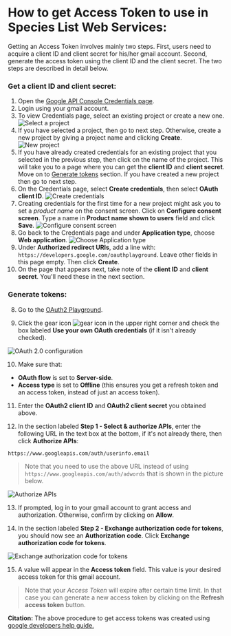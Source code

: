 # How to get Access Token to use in Species List Web Services:
<a name="accesstoken">

Getting an Access Token involves mainly two steps. First, users need to acquire a client ID and client secret for his/her gmail account. Second, generate the access token using the client ID and the client secret. The two steps are described in detail below.

### <a name='clientid'></a>Get a client ID and client secret:

1. Open the [Google API Console Credentials page](https://console.developers.google.com/apis/credentials).
2. Login using your gmail account.
3. To view Credentials page, select an existing project or create a new one.
![Select a project](https://github.com/phylotastic/phylo_services_docs/blob/master/SpeciesListServer/images/st1_select_project.png "Select a project")
4. If you have selected a project, then go to next step. Otherwise, create a new project by giving a project name and clicking __Create__.
![New project](https://github.com/phylotastic/phylo_services_docs/blob/master/SpeciesListServer/images/st2_new_project.png "New project")
5. If you have already created credentials for an existing project that you selected in the previous step, then click on the name of the project. This will take you to a page where you can get the __client ID__ and __client secret__. Move on to [Generate tokens](#token) section. If you have created a new project then go to next step.
6. On the Credentials page, select __Create credentials__, then select __OAuth client ID__.
![Create credentials](https://github.com/phylotastic/phylo_services_docs/blob/master/SpeciesListServer/images/st4_click_credentials.png "Create credentials")
7. Creating credentials for the first time for a new project might ask you to set a *product name* on the consent screen. Click on 
__Configure consent screen__. Type a name in __Product name shown to users__ field and click __Save__.
![Configure consent screen](https://github.com/phylotastic/phylo_services_docs/blob/master/SpeciesListServer/images/st5_configure_screen.png "Configure consent screen")
8. Go back to the Credentials page and under __Application type__, choose __Web application__.
![Choose Application type](https://github.com/phylotastic/phylo_services_docs/blob/master/SpeciesListServer/images/st7_application_type.png "Choose Application type")
9. Under __Authorized redirect URIs__, add a line with: ```https://developers.google.com/oauthplayground```. Leave other fields in this page empty. Then click __Create__.
10. On the page that appears next, take note of the __client ID__ and __client secret__. You'll need these in the next section.

### <a name='token'></a>Generate tokens:

8. Go to the [OAuth2 Playground](https://developers.google.com/oauthplayground/#step1&scopes=https%3A//www.googleapis.com/auth/adwords&url=https%3A//&content_type=application/json&http_method=GET&useDefaultOauthCred=checked&oauthEndpointSelect=Google&oauthAuthEndpointValue=https%3A//accounts.google.com/o/oauth2/auth&oauthTokenEndpointValue=https%3A//www.googleapis.com/oauth2/v3/token&includeCredentials=unchecked&accessTokenType=bearer&autoRefreshToken=unchecked&accessType=offline&forceAprovalPrompt=checked&response_type=code).

9. Click the gear icon ![gear icon](https://developers.google.com/adwords/api/images/playground-gear.png "gear icon")
in the upper right corner and check the box labeled __Use your own OAuth credentials__ (if it isn't already checked). 

![OAuth 2.0 configuration](https://developers.google.com/adwords/api/images/playground-settings.png "OAuth 2.0 configuration")

10. Make sure that:

 * __OAuth flow__ is set to __Server-side__.
 * __Access type__ is set to __Offline__ (this ensures you get a refresh token and an access token, instead of just an access token).

11. Enter the __OAuth2 client ID__ and __OAuth2 client secret__ you obtained above. 

12. In the section labeled __Step 1 - Select & authorize APIs__, enter the following URL in the text box at the bottom, if it's not already there, then click __Authorize APIs__:
```
https://www.googleapis.com/auth/userinfo.email
```
> Note that you need to use the above URL instead of using ```https://www.googleapis.com/auth/adwords``` that is shown in the picture below.

![Authorize APIs](https://developers.google.com/adwords/api/images/playground-authorize-apis.png "Authorize APIs")

13. If prompted, log in to your gmail account to grant access and authorization. Otherwise, confirm by clicking on __Allow__.

14. In the section labeled __Step 2 - Exchange authorization code for tokens__, you should now see an __Authorization code__. Click __Exchange authorization code for tokens__.

![Exchange authorization code for tokens](https://developers.google.com/adwords/api/images/playground-authcode.png " Exchange authorization code for tokens")

15. A value will appear in the __Access token__ field. This value is your desired access token for this gmail account.

> Note that your *Access Token* will expire after certain time limit. In that case you can generate a new access token by clicking on the __Refresh access token__ button. 

__Citation:__ The above procedure to get access tokens was created using [google developers help guide.](https://developers.google.com/adwords/api/docs/guides/authentication#oauth2_playground)
</a>
